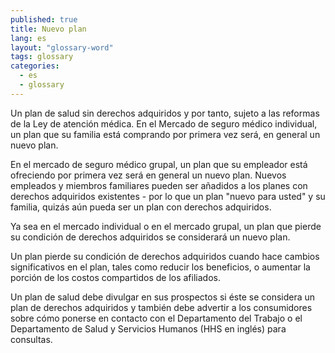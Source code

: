 ```yaml
---
published: true
title: Nuevo plan
lang: es
layout: "glossary-word"
tags: glossary
categories:
  - es
  - glossary
---
```


Un plan de salud sin derechos adquiridos y por tanto, sujeto a las reformas de la Ley de atención médica.
En el Mercado de seguro médico individual, un plan que su familia está comprando por primera vez será, en general un nuevo plan.

En el mercado de seguro médico grupal, un plan que su empleador está ofreciendo por primera vez será en general un nuevo plan. Nuevos empleados y miembros familiares pueden ser añadidos a los planes con derechos adquiridos existentes - por lo que un plan "nuevo para usted" y su familia, quizás aún pueda ser un plan con derechos adquiridos.

Ya sea en el mercado individual o en el mercado grupal, un plan que pierde su condición de derechos adquiridos se considerará un nuevo plan. 

Un plan pierde su condición de derechos adquiridos cuando hace cambios significativos en el plan, tales como  reducir los beneficios, o aumentar la porción de los costos compartidos de los afiliados.

Un plan de salud debe divulgar en sus prospectos si éste se considera un plan de derechos adquiridos y también debe advertir a los consumidores sobre cómo ponerse en contacto con el Departamento del Trabajo o el Departamento de Salud y Servicios Humanos (HHS en inglés) para consultas.
